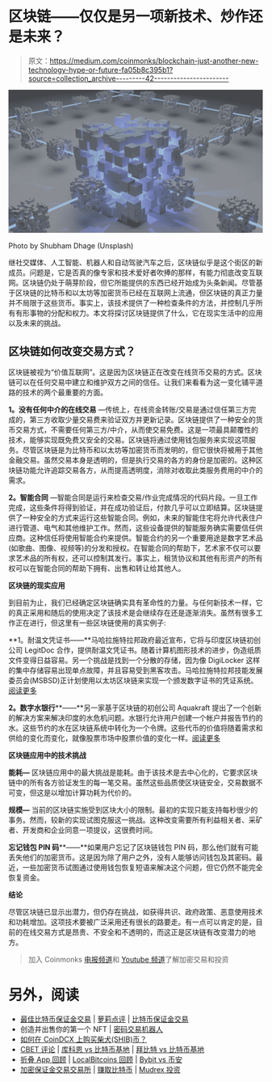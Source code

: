 # 区块链——仅仅是另一项新技术、炒作还是未来？

> 原文：<https://medium.com/coinmonks/blockchain-just-another-new-technology-hype-or-future-fa05b8c395b1?source=collection_archive---------42----------------------->

![](img/b4e90b5a3a15810d3a76cc2f7166a70e.png)

Photo by Shubham Dhage (Unsplash)

继社交媒体、人工智能、机器人和自动驾驶汽车之后，区块链似乎是这个街区的新成员。问题是，它是否真的像专家和技术爱好者吹捧的那样，有能力彻底改变互联网。区块链仍处于萌芽阶段，但它所能提供的东西已经开始成为头条新闻。尽管基于区块链的比特币和以太坊等加密货币已经在互联网上流通，但区块链的真正力量并不局限于这些货币。事实上，该技术提供了一种检查条件的方法，并控制几乎所有有形事物的分配和权力。本文将探讨区块链提供了什么，它在现实生活中的应用以及未来的挑战。

## **区块链如何改变交易方式？**

区块链被视为“价值互联网”。这是因为区块链正在改变在线货币交易的方式。区块链可以在任何交易中建立和维护双方之间的信任。让我们来看看为这一变化铺平道路的技术的两个最重要的方面。

**1。没有任何中介的在线交易** —传统上，在线资金转账/交易是通过信任第三方完成的，第三方收取少量交易费来验证双方并更新记录。区块链提供了一种安全的货币交易方式，不需要任何第三方/中介，从而使交易免费。这是一项最具颠覆性的技术，能够实现既免费又安全的交易。区块链将通过使用钱包服务来实现这项服务。尽管区块链是为比特币和以太坊等加密货币而发明的，但它很快将被用于其他金融交易。虽然交易本身是透明的，但是执行交易的各方的身份是加密的。这种区块链功能允许追踪交易各方，从而提高透明度，消除对收取此类服务费用的中介的需求。

**2。智能合同** —智能合同是运行来检查交易/作业完成情况的代码片段。一旦工作完成，这些条件将得到验证，并在成功验证后，付款几乎可以立即结算。区块链提供了一种安全的方式来运行这些智能合同。例如，未来的智能住宅将允许代表住户进行管道、电气和其他维护工作。然而，这些设备提供的智能服务确实需要信任供应商。这种信任将使用智能合约来提供。智能合约的另一个重要用途是数字艺术品(如歌曲、图像、视频等)的分发和授权。在智能合同的帮助下，艺术家不仅可以要求艺术品的所有权，还可以控制其发行。事实上，租赁协议和其他有形资产的所有权可以在智能合同的帮助下拥有、出售和转让给其他人。

**区块链的现实应用**

到目前为止，我们已经确定区块链确实具有革命性的力量。与任何新技术一样，它的真正采用和随后的使用决定了该技术是会继续存在还是逐渐消失。虽然有很多工作正在进行，但这里有一些区块链使用的真实例子:

**1。耐温文凭证书——**马哈拉施特拉邦政府最近宣布，它将与印度区块链初创公司 LegitDoc 合作，提供耐温文凭证书。随着计算机图形技术的进步，伪造纸质文件变得日益容易。另一个挑战是找到一个分散的存储，因为像 DigiLocker 这样的集中存储容易出现单点故障，并且容易受到黑客攻击。马哈拉施特拉邦技能发展委员会(MSBSD)正计划使用以太坊区块链来实现一个颁发数字证书的凭证系统。[阅读更多](https://zebpay.com/blog/how-maharashtra-will-use-ethereum-to-verify-documents/#:~:text=To%20counter%20the%20rise%20in,issue%20tamper%2Dproof%20diploma%20certificates)

**2。数字水银行****——**另一家基于区块链的初创公司 Aquakraft 提出了一个创新的解决方案来解决印度的水危机问题。水银行允许用户创建一个帐户并报告节约的水。这些节约的水在区块链系统中转化为一个令牌。这些代币的价值将随着需求和供给的变化而变化，就像股票市场中股票价值的变化一样。[阅读更多](https://www.newindianexpress.com/cities/bengaluru/2022/mar/15/indias-first-digital-water-bank-sets-up-shop-in-bengaluru-2430129.html)

**区块链应用中的技术挑战**

**能耗—** 区块链应用中的最大挑战是能耗。由于该技术是去中心化的，它要求区块链中的所有各方验证发生的每一笔交易。虽然这些品质使区块链安全，交易数据不可变，但这是以增加计算功耗为代价的。

**规模—** 当前的区块链实施受到区块大小的限制。最初的实现只能支持每秒很少的事务。然而，较新的实现试图克服这一挑战。这种改变需要所有利益相关者、采矿者、开发商和企业同意一项提议，这很费时间。

**忘记钱包 PIN 码****——**如果用户忘记了区块链钱包 PIN 码，那么他们就有可能丢失他们的加密货币。这是因为除了用户之外，没有人能够访问钱包及其密码。最近，一些加密货币试图通过使用钱包恢复短语来解决这个问题，但它仍然不能完全恢复资金。

**结论**

尽管区块链已显示出潜力，但仍存在挑战，如获得共识、政府政策、恶意使用技术和功耗增加。这项技术要被广泛采用还有很长的路要走。有一点可以肯定的是，目前的在线交易方式是昂贵、不安全和不透明的，而这正是区块链有改变潜力的地方。

> 加入 Coinmonks [电报频道](https://t.me/coincodecap)和 [Youtube 频道](https://www.youtube.com/c/coinmonks/videos)了解加密交易和投资

# 另外，阅读

*   [最佳比特币保证金交易](/coinmonks/bitcoin-margin-trading-exchange-bcbfcbf7b8e3) | [萝莉点评](/coinmonks/lolli-review-e6ddc7895ad8) | [比特币保证金交易](https://coincodecap.com/bityard-margin-trading)
*   创造并出售你的第一个 NFT | [密码交易机器人](https://coincodecap.com/best-crypto-trading-bots)
*   [如何在 CoinDCX 上购买柴犬(SHIB)币？](https://coincodecap.com/buy-shiba-coindcx)
*   [CBET 评论](https://coincodecap.com/cbet-casino-review) | [库科恩 vs 比特币基地](https://coincodecap.com/kucoin-vs-coinbase) | [拜比特 vs 比特币基地](https://coincodecap.com/bybit-vs-coinbase)
*   [折叠 App 回顾](https://coincodecap.com/fold-app-review) | [LocalBitcoins 回顾](/coinmonks/localbitcoins-review-6cc001c6ed56) | [Bybit vs 币安](https://coincodecap.com/bybit-binance-moonxbt)
*   [加密保证金交易交易所](/coinmonks/crypto-margin-trading-exchanges-428b1f7ad108) | [赚取比特币](/coinmonks/earn-bitcoin-6e8bd3c592d9) | [Mudrex 投资](https://coincodecap.com/mudrex-invest-review-the-best-way-to-invest-in-crypto)